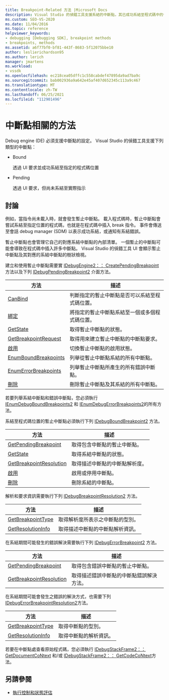 ```yaml
---
title: Breakpoint-Related 方法 |Microsoft Docs
description: Visual Studio 的偵錯工具支援系結的中斷點，其已成功系結至程式碼中的位置，而暫止的中斷點尚未系結。
ms.custom: SEO-VS-2020
ms.date: 11/04/2016
ms.topic: reference
helpviewer_keywords:
- debugging [Debugging SDK], breakpoint methods
- breakpoints, methods
ms.assetid: a6f77bf0-bf81-443f-8683-5f12075bbe10
author: leslierichardson95
ms.author: lerich
manager: jmartens
ms.workload:
- vssdk
ms.openlocfilehash: ec218cea05dffc1c558cabdef47895da9ad7ba9c
ms.sourcegitcommit: bab002936a9a642e45af407d652345c113a9c467
ms.translationtype: MT
ms.contentlocale: zh-TW
ms.lasthandoff: 06/25/2021
ms.locfileid: "112901496"
---
```

# <a name="breakpoint-related-methods"></a>中斷點相關的方法
Debug engine (DE) 必須支援中斷點的設定。 Visual Studio 的偵錯工具支援下列類型的中斷點：

- Bound

     透過 UI 要求並成功系結至指定的程式碼位置

- Pending

     透過 UI 要求，但尚未系結至實際指示

## <a name="discussion"></a>討論
 例如，當指令尚未載入時，就會發生暫止中斷點。 載入程式碼時，暫止中斷點會嘗試系結至指定位置的程式碼，也就是在程式碼中插入 break 指令。 事件會傳送至會話 debug manager (SDM) 以表示成功系結，或通知有系結錯誤。

 暫止中斷點也會管理它自己的對應系結中斷點的內部清單。 一個暫止的中斷點可能會導致在程式碼中插入許多中斷點。 Visual Studio 的偵錯工具 UI 會顯示暫止中斷點及其對應的系結中斷點的樹狀檢視。

 建立和使用暫止中斷點需要實 [IDebugEngine2：： CreatePendingBreakpoint](../../extensibility/debugger/reference/idebugengine2-creatependingbreakpoint.md) 方法以及下列 [IDebugPendingBreakpoint2](../../extensibility/debugger/reference/idebugpendingbreakpoint2.md) 介面方法。

|方法|描述|
|------------|-----------------|
|[CanBind](../../extensibility/debugger/reference/idebugpendingbreakpoint2-canbind.md)|判斷指定的暫止中斷點是否可以系結至程式碼位置。|
|[綁定](../../extensibility/debugger/reference/idebugpendingbreakpoint2-bind.md)|將指定的暫止中斷點系結至一個或多個程式碼位置。|
|[GetState](../../extensibility/debugger/reference/idebugpendingbreakpoint2-getstate.md)|取得暫止中斷點的狀態。|
|[GetBreakpointRequest](../../extensibility/debugger/reference/idebugpendingbreakpoint2-getbreakpointrequest.md)|取得用來建立暫止中斷點的中斷點要求。|
|[啟用](../../extensibility/debugger/reference/idebugpendingbreakpoint2-enable.md)|切換暫止中斷點的啟用狀態。|
|[EnumBoundBreakpoints](../../extensibility/debugger/reference/idebugpendingbreakpoint2-enumboundbreakpoints.md)|列舉從暫止中斷點系結的所有中斷點。|
|[EnumErrorBreakpoints](../../extensibility/debugger/reference/idebugpendingbreakpoint2-enumerrorbreakpoints.md)|列舉暫止中斷點所產生的所有錯誤中斷點。|
|[刪除](../../extensibility/debugger/reference/idebugpendingbreakpoint2-delete.md)|刪除暫止中斷點及其系結的所有中斷點。|

 若要列舉系結中斷點和錯誤中斷點，您必須執行 [IEnumDebugBoundBreakpoints2](../../extensibility/debugger/reference/ienumdebugboundbreakpoints2.md) 和 [IEnumDebugErrorBreakpoints2](../../extensibility/debugger/reference/ienumdebugerrorbreakpoints2.md)的所有方法。

 系結至程式碼位置的暫止中斷點必須執行下列 [IDebugBoundBreakpoint2](../../extensibility/debugger/reference/idebugboundbreakpoint2.md) 方法。

|方法|描述|
|------------|-----------------|
|[GetPendingBreakpoint](../../extensibility/debugger/reference/idebugboundbreakpoint2-getpendingbreakpoint.md)|取得包含中斷點的暫止中斷點。|
|[GetState](../../extensibility/debugger/reference/idebugboundbreakpoint2-getstate.md)|取得系結中斷點的狀態。|
|[GetBreakpointResolution](../../extensibility/debugger/reference/idebugboundbreakpoint2-getbreakpointresolution.md)|取得描述中斷點的中斷點解析度。|
|[啟用](../../extensibility/debugger/reference/idebugboundbreakpoint2-enable.md)|啟用或停用中斷點。|
|[刪除](../../extensibility/debugger/reference/idebugboundbreakpoint2-delete.md)|刪除系結的中斷點。|

 解析和要求資訊需要執行下列 [IDebugBreakpointResolution2](../../extensibility/debugger/reference/idebugbreakpointresolution2.md) 方法。

|方法|描述|
|------------|-----------------|
|[GetBreakpointType](../../extensibility/debugger/reference/idebugbreakpointresolution2-getbreakpointtype.md)|取得解析度所表示之中斷點的型別。|
|[GetResolutionInfo](../../extensibility/debugger/reference/idebugbreakpointresolution2-getresolutioninfo.md)|取得描述中斷點的中斷點解析資訊。|

 在系結期間可能發生的錯誤解決需要執行下列 [IDebugErrorBreakpoint2](../../extensibility/debugger/reference/idebugerrorbreakpoint2.md) 方法。

|方法|描述|
|------------|-----------------|
|[GetPendingBreakpoint](../../extensibility/debugger/reference/idebugerrorbreakpoint2-getpendingbreakpoint.md)|取得包含錯誤中斷點的暫止中斷點。|
|[GetBreakpointResolution](../../extensibility/debugger/reference/idebugerrorbreakpoint2-getbreakpointresolution.md)|取得描述錯誤中斷點的中斷點錯誤解決方法。|

 在系結期間可能會發生之錯誤的解決方式，也需要下列 [IDebugErrorBreakpointResolution2](../../extensibility/debugger/reference/idebugerrorbreakpointresolution2.md)方法。

|方法|描述|
|------------|-----------------|
|[GetBreakpointType](../../extensibility/debugger/reference/idebugerrorbreakpointresolution2-getbreakpointtype.md)|取得中斷點的型別。|
|[GetResolutionInfo](../../extensibility/debugger/reference/idebugerrorbreakpointresolution2-getresolutioninfo.md)|取得中斷點的解析資訊。|

 若要在中斷點處查看原始程式碼，您必須執行 [IDebugStackFrame2：： GetDocumentCoNtext](../../extensibility/debugger/reference/idebugstackframe2-getdocumentcontext.md) 和/或 [IDebugStackFrame2：： GetCodeCoNtext](../../extensibility/debugger/reference/idebugstackframe2-getcodecontext.md)方法。

## <a name="see-also"></a>另請參閱
- [執行控制和狀態評估](../../extensibility/debugger/execution-control-and-state-evaluation.md)
